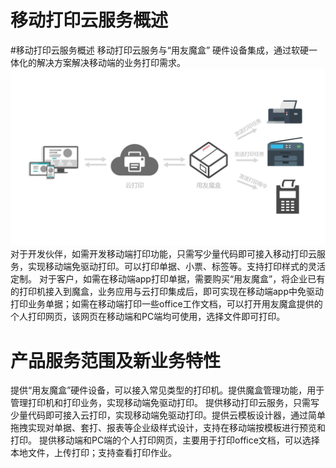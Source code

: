 # 移动打印云服务概述
#移动打印云服务概述
移动打印云服务与“用友魔盒” 硬件设备集成，通过软硬一体化的解决方案解决移动端的业务打印需求。
![](/articles/print/1-/images/printbox2.png)
对于开发伙伴，如需开发移动端打印功能，只需写少量代码即可接入移动打印云服务，实现移动端免驱动打印。可以打印单据、小票、标签等。支持打印样式的灵活定制。
对于客户，如需在移动端app打印单据，需要购买“用友魔盒”，将企业已有的打印机接入到魔盒，业务应用与云打印集成后，即可实现在移动端app中免驱动打印业务单据；如需在移动端打印一些office工作文档，可以打开用友魔盒提供的个人打印网页，该网页在移动端和PC端均可使用，选择文件即可打印。

# 产品服务范围及新业务特性
提供“用友魔盒”硬件设备，可以接入常见类型的打印机。提供魔盒管理功能，用于管理打印机和打印业务，实现移动端免驱动打印。
提供移动打印云服务，只需写少量代码即可接入云打印，实现移动端免驱动打印。提供云模板设计器，通过简单拖拽实现对单据、套打、报表等企业级样式设计，支持在移动端按模板进行预览和打印。
提供移动端和PC端的个人打印网页，主要用于打印office文档，可以选择本地文件，上传打印；支持查看打印作业。
